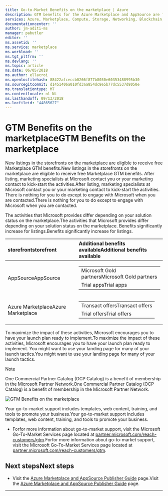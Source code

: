 ```yaml
---
title: Go-to-Market Benefits on the marketplace | Azure
description: GTM benefits for the Azure Marketplace and AppSource are for app and service publishers
services: Azure, Marketplace, Compute, Storage, Networking, Blockchain, Security
documentationcenter: ''
author: jm-aditi-ms
manager: pabutler
editor: ''
ms.assetid: ''
ms.service: marketplace
ms.workload: ''
ms.tgt_pltfrm: ''
ms.devlang: ''
ms.topic: article
ms.date: 06/05/2018
ms.author: ellacroi
ms.openlocfilehash: 88422afceccb0266f877b8030e60353488995b30
ms.sourcegitcommit: d1451406a010fd3aa854dc8e5b77dc5537d8050e
ms.translationtype: MT
ms.contentlocale: nl-NL
ms.lasthandoff: 09/13/2018
ms.locfileid: "44865627"
---
```

# <a name="gtm-benefits-on-the-marketplace"></a><span data-ttu-id="32c5a-103">GTM Benefits on the marketplace</span><span class="sxs-lookup"><span data-stu-id="32c5a-103">GTM Benefits on the marketplace</span></span>   
<span data-ttu-id="32c5a-104">New listings in the storefronts on the marketplace are eligible to receive free Marketplace GTM benefits.</span><span class="sxs-lookup"><span data-stu-id="32c5a-104">New listings in the storefronts on the marketplace are eligible to receive free Marketplace GTM benefits.</span></span> <span data-ttu-id="32c5a-105">After listing, marketing specialists at Microsoft contact you or your marketing contact to kick-start the activities.</span><span class="sxs-lookup"><span data-stu-id="32c5a-105">After listing, marketing specialists at Microsoft contact you or your marketing contact to kick-start the activities.</span></span> <span data-ttu-id="32c5a-106">There is nothing for you to do except to engage with Microsoft when you are contacted.</span><span class="sxs-lookup"><span data-stu-id="32c5a-106">There is nothing for you to do except to engage with Microsoft when you are contacted.</span></span>  

<span data-ttu-id="32c5a-107">The activities that Microsoft provides differ depending on your solution status on the marketplace.</span><span class="sxs-lookup"><span data-stu-id="32c5a-107">The activities that Microsoft provides differ depending on your solution status on the marketplace.</span></span> <span data-ttu-id="32c5a-108">Benefits significantly increase for listings.</span><span class="sxs-lookup"><span data-stu-id="32c5a-108">Benefits significantly increase for listings.</span></span>  

| <span data-ttu-id="32c5a-109">storefront</span><span class="sxs-lookup"><span data-stu-id="32c5a-109">storefront</span></span> | <span data-ttu-id="32c5a-110">Additional benefits available</span><span class="sxs-lookup"><span data-stu-id="32c5a-110">Additional benefits available</span></span>  |  
|:--- |:--- |  
| <span data-ttu-id="32c5a-111">AppSource</span><span class="sxs-lookup"><span data-stu-id="32c5a-111">AppSource</span></span> | <table> <tr><td><span data-ttu-id="32c5a-112">Microsoft Gold partners</span><span class="sxs-lookup"><span data-stu-id="32c5a-112">Microsoft Gold partners</span></span></td></tr> <tr><td><span data-ttu-id="32c5a-113">Trial apps</span><span class="sxs-lookup"><span data-stu-id="32c5a-113">Trial apps</span></span></td></tr> </table> |  
| <span data-ttu-id="32c5a-114">Azure Marketplace</span><span class="sxs-lookup"><span data-stu-id="32c5a-114">Azure Marketplace</span></span> | <table> <tr><td><span data-ttu-id="32c5a-115">Transact offers</span><span class="sxs-lookup"><span data-stu-id="32c5a-115">Transact offers</span></span></td></tr> <tr><td><span data-ttu-id="32c5a-116">Trial offers</span><span class="sxs-lookup"><span data-stu-id="32c5a-116">Trial offers</span></span></td></tr> </table> |  

<span data-ttu-id="32c5a-117">To maximize the impact of these activities, Microsoft encourages you to have your launch plan ready to implement.</span><span class="sxs-lookup"><span data-stu-id="32c5a-117">To maximize the impact of these activities, Microsoft encourages you to have your launch plan ready to implement.</span></span> <span data-ttu-id="32c5a-118">You might want to use your landing page for many of your launch tactics.</span><span class="sxs-lookup"><span data-stu-id="32c5a-118">You might want to use your landing page for many of your launch tactics.</span></span>  

>[!NOTE]
><span data-ttu-id="32c5a-119">One Commercial Partner Catalog (OCP Catalog) is a benefit of membership in the Microsoft Partner Network.</span><span class="sxs-lookup"><span data-stu-id="32c5a-119">One Commercial Partner Catalog (OCP Catalog) is a benefit of membership in the Microsoft Partner Network.</span></span>  

![GTM Benefits on the marketplace](./media/marketplace-publishers-guide/gtmmay2018.png)  

<span data-ttu-id="32c5a-121">Your go-to-market support includes templates, web content, training, and tools to promote your business.</span><span class="sxs-lookup"><span data-stu-id="32c5a-121">Your go-to-market support includes templates, web content, training, and tools to promote your business.</span></span>  
*   <span data-ttu-id="32c5a-122">Forfor more information about go-to-market support, visit the Microsoft Go-To-Market Services page located at [partner.microsoft.com/reach-customers/gtm](https://partner.microsoft.com/reach-customers/gtm).</span><span class="sxs-lookup"><span data-stu-id="32c5a-122">Forfor more information about go-to-market support, visit the Microsoft Go-To-Market Services page located at [partner.microsoft.com/reach-customers/gtm](https://partner.microsoft.com/reach-customers/gtm).</span></span>  

## <a name="next-steps"></a><span data-ttu-id="32c5a-123">Next steps</span><span class="sxs-lookup"><span data-stu-id="32c5a-123">Next steps</span></span>
*   <span data-ttu-id="32c5a-124">Visit the [Azure Marketplace and AppSource Publisher Guide](./marketplace-publishers-guide.md) page.</span><span class="sxs-lookup"><span data-stu-id="32c5a-124">Visit the [Azure Marketplace and AppSource Publisher Guide](./marketplace-publishers-guide.md) page.</span></span>  
 
---  
